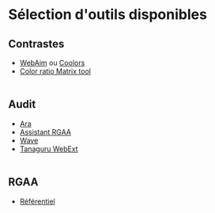 <!-- .slide: class="" -->

# Sélection d'outils disponibles

## Contrastes

* [WebAim](https://webaim.org/resources/contrastchecker/) ou [Coolors](https://coolors.co/contrast-checker/5782b3-acc8e5)
* [Color ratio Matrix tool](https://contrast-grid.eightshapes.com/?version=1.1.0&background-colors=%23FFFFFF%2C%20White%0D%0A%23FEDC2A%2C%20Yellow%0D%0A%235A3B5D%2C%20Dark%20Purple%0D%0A%238B538F%2C%20Light%20Purple%0D%0A%23C3A3C9%2C%20Lightst%20purple%0D%0A%23777777%2C%20Gray%0D%0A%23555555%2C%20Darker%20Gray%0D%0A%0D%0A&foreground-colors=%23FFFFFF%2C%20White%0D%0A%23FEDC2A%2C%20Yellow%0D%0A%235A3B5D%2C%20Dark%20Purple%0D%0A%238B538F%2C%20Light%20Purple%0D%0A%23C3A3C9%2C%20Lightst%20purple%0D%0A%23777777%2C%20Gray%0D%0A%23555555%2C%20Darker%20Gray%0D%0A%23444444%2C%20Darker%20%20Darker%20Gray%0D%0A%23333333%2C%20Fifty%20Shades%20of%20darker%20gray%0D%0A%23222222%2C%20Dorian%20Gray%3F&es-color-form__tile-size=compact&es-color-form__show-contrast=aaa&es-color-form__show-contrast=aa&es-color-form__show-contrast=aa18&es-color-form__show-contrast=dnp)
<br><br>

## Audit

* [Ara](https://ara.numerique.gouv.fr/)
* [Assistant RGAA](https://design.numerique.gouv.fr/articles/2021-10-06-assistant-rgaa/)
* [Wave](https://wave.webaim.org/)
* [Tanaguru WebExt](https://github.com/Tanaguru/webextension)
<br><br>

## RGAA

* [Référentiel](https://accessibilite.numerique.gouv.fr/methode/criteres-et-tests/#1.1)
